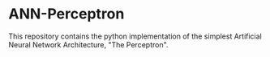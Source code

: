# ANN-Perceptron

This repository contains the python implementation of the simplest Artificial Neural Network Architecture, "The Perceptron".
